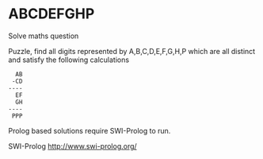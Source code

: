 # ABCDEFGHP
Solve maths question

Puzzle, find all digits represented by A,B,C,D,E,F,G,H,P which are all distinct and satisfy the following calculations
```
  AB
 -CD
----
  EF
  GH
----
 PPP
```

Prolog based solutions require SWI-Prolog to run.

SWI-Prolog
	http://www.swi-prolog.org/
